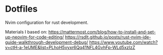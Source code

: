 # Dotfiles

Nvim configuration for rust development.

Materials I based on:
https://mattermost.com/blog/how-to-install-and-set-up-neovim-for-code-editing/
https://rsdlt.github.io/posts/rust-nvim-ide-guide-walkthrough-development-debug/
https://www.youtube.com/watch?v=ctH-a-1eUME&list=PLhoH5vyxr6Qq41NFL4GvhFp-WLd5xzIzZ
